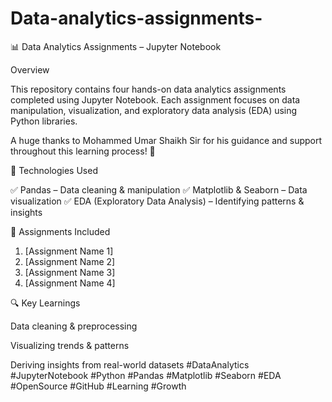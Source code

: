 # Data-analytics-assignments-

📊 Data Analytics Assignments – Jupyter Notebook

Overview

This repository contains four hands-on data analytics assignments completed using Jupyter Notebook. Each assignment focuses on data manipulation, visualization, and exploratory data analysis (EDA) using Python libraries.

A huge thanks to Mohammed Umar Shaikh Sir for his guidance and support throughout this learning process! 🙌

🚀 Technologies Used

✅ Pandas – Data cleaning & manipulation
✅ Matplotlib & Seaborn – Data visualization
✅ EDA (Exploratory Data Analysis) – Identifying patterns & insights

📂 Assignments Included

1. [Assignment Name 1] 
2. [Assignment Name 2] 
3. [Assignment Name 3] 
4. [Assignment Name 4] 

🔍 Key Learnings

Data cleaning & preprocessing

Visualizing trends & patterns

Deriving insights from real-world datasets
#DataAnalytics #JupyterNotebook #Python #Pandas #Matplotlib #Seaborn #EDA #OpenSource #GitHub #Learning #Growth

